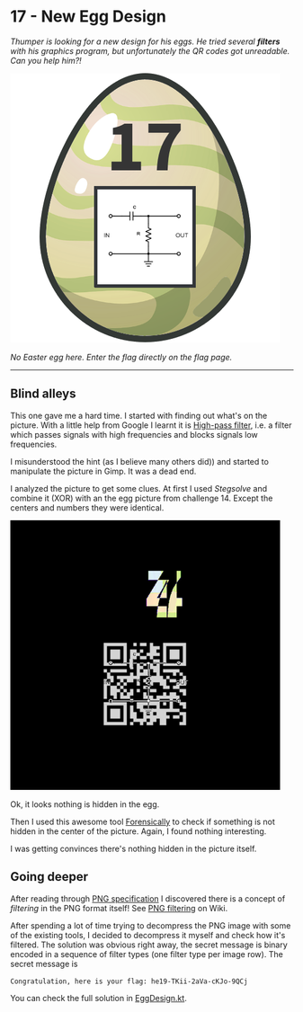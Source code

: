 # 17 - New Egg Design

*Thumper is looking for a new design for his eggs. He tried several **filters** with his graphics program,
but unfortunately the QR codes got unreadable. Can you help him?!*

![](eggdesign.png)

*No Easter egg here. Enter the flag directly on the flag page.*

---

## Blind alleys
This one gave me a hard time. I started with finding out what's on the picture. With a little help
from Google I learnt it is [High-pass filter](https://en.wikipedia.org/wiki/High-pass_filter), i.e.
a filter which passes signals with high frequencies and blocks signals low frequencies.

I misunderstood the hint (as I believe many others did)) and started to manipulate the picture in
Gimp. It was a dead end.

I analyzed the picture to get some clues. At first I used *Stegsolve* and combine it (XOR) with an the egg
picture from challenge 14. Except the centers and numbers they were identical.

![](stegsolve-combined.bmp)

Ok, it looks nothing is hidden in the egg.

Then I used this awesome tool [Forensically](https://29a.ch/photo-forensics) to check if something
is not hidden in the center of the picture. Again, I found nothing interesting.

I was getting convinces there's nothing hidden in the picture itself.

## Going deeper

After reading through [PNG specification](https://www.w3.org/TR/2003/REC-PNG-20031110/) I discovered
there is a concept of *filtering* in the PNG format itself!
See [PNG filtering](https://en.wikipedia.org/wiki/Portable_Network_Graphics#Filtering) on Wiki.

After spending a lot of time trying to decompress the PNG image with some of the existing tools,
I decided to decompress it myself and check how it's filtered. The solution was obvious right away,
the secret message is binary encoded in a sequence of filter types (one filter type per image row).
The secret message is
```
Congratulation, here is your flag: he19-TKii-2aVa-cKJo-9QCj
```

You can check the full solution in [EggDesign.kt](PngExtractor.kt).
